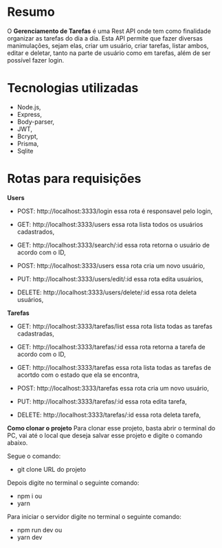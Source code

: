 # Resumo
  O **Gerenciamento de Tarefas** é uma Rest API onde tem como finalidade organizar as tarefas do dia a dia. Esta API permite que fazer diversas manimulações, sejam elas, criar um usuário, criar tarefas, listar ambos, editar e deletar, tanto na parte de usuário como em tarefas, além de ser possível fazer login.

# Tecnologias utilizadas
- Node.js,
- Express,
- Body-parser,
- JWT,
- Bcrypt,
- Prisma,
- Sqlite

# Rotas para requisições
**Users**
- POST: http://localhost:3333/login  essa rota é responsavel pelo login,

- GET: http://localhost:3333/users  essa rota lista todos os usuários cadastrados,

- GET: http://localhost:3333/search/:id  essa rota retorna o usuário de acordo com o ID,

- POST: http://localhost:3333/users  essa rota cria um novo usuário,

- PUT: http://localhost:3333/users/edit/:id  essa rota edita usuários,

- DELETE: http://localhost:3333/users/delete/:id  essa rota deleta usuários,

**Tarefas**

- GET: http://localhost:3333/tarefas/list  essa rota lista todas as tarefas cadastradas,


- GET: http://localhost:3333/tarefas/:id  essa rota retorna a tarefa de acordo com o ID,

- GET: http://localhost:3333/tarefas  essa rota lista todas as tarefas de acortdo com o estado que ela se encontra,

- POST: http://localhost:3333/tarefas  essa rota cria um novo usuário,

- PUT: http://localhost:3333/tarefas/:id  essa rota edita tarefa,

- DELETE: http://localhost:3333/tarefas/:id  essa rota deleta tarefa,

**Como clonar o projeto**
Para clonar esse projeto, basta abrir o terminal do PC, vai até o local que deseja salvar esse projeto e digite o comando abaixo.

Segue o comando:
- git clone URL do projeto

Depois digite no terminal o seguinte comando:
- npm i
ou
- yarn

Para iniciar o servidor digite no terminal o seguinte comando:
- npm run dev
ou
- yarn dev